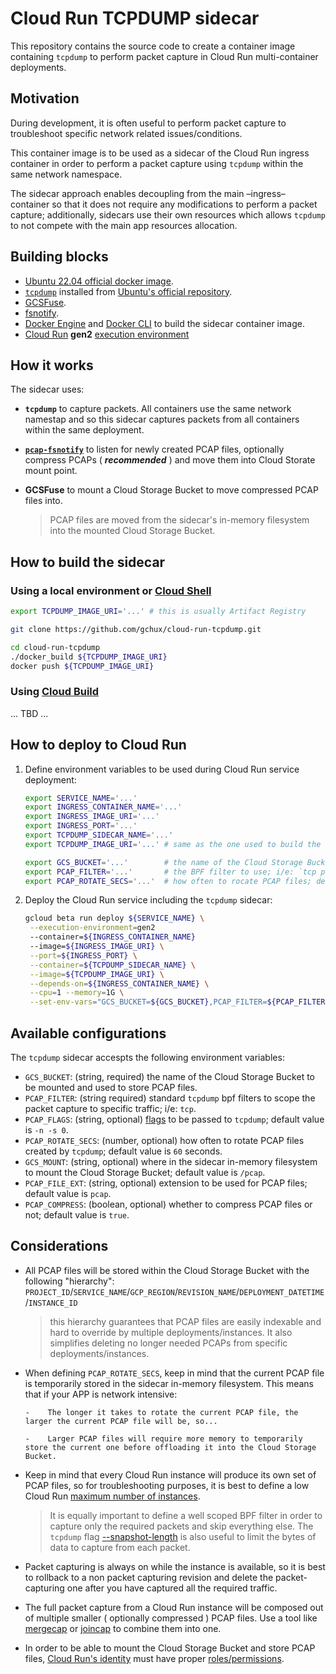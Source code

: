 # Cloud Run TCPDUMP sidecar

This repository contains the source code to create a container image containing `tcpdump` to perform packet capture in Cloud Run multi-container deployments.

## Motivation

During development, it is often useful to perform packet capture to troubleshoot specific network related issues/conditions.

This container image is to be used as a sidecar of the Cloud Run ingress container in order to perform a packet capture using `tcpdump` within the same network namespace.

The sidecar approach enables decoupling from the main –ingress– container so that it does not require any modifications to perform a packet capture; additionally, sidecars use their own resources which allows `tcpdump` to not compete with the main app resources allocation.

## Building blocks

- [Ubuntu 22.04 official docker image](https://hub.docker.com/_/ubuntu).
- [`tcpdump`](https://www.tcpdump.org/) installed from [Ubuntu's official repository](https://packages.ubuntu.com/search?keywords=tcpdump).
- [GCSFuse](https://github.com/GoogleCloudPlatform/gcsfuse).
- [fsnotify](https://github.com/fsnotify/fsnotify).
- [Docker Engine](https://docs.docker.com/engine/) and [Docker CLI](https://docs.docker.com/engine/reference/commandline/cli/) to build the sidecar container image.
- [Cloud Run](https://cloud.google.com/run/docs/deploying#multicontainer-yaml) **gen2** [execution environment](https://cloud.google.com/run/docs/about-execution-environments)

## How it works

The sidecar uses:

-    **`tcpdump`** to capture packets. All containers use the same network namestap and so this sidecar captures packets from all containers within the same deployment.

-    [**`pcap-fsnotify`**](pcap-fsnotify/main.go) to listen for newly created PCAP files, optionally compress PCAPs ( _**recommended**_ ) and move them into Cloud Storate mount point.

-    **GCSFuse** to mount a Cloud Storage Bucket to move compressed PCAP files into.

     > PCAP files are moved from the sidecar's in-memory filesystem into the mounted Cloud Storage Bucket.

## How to build the sidecar

### Using a local environment or [Cloud Shell](https://cloud.google.com/shell/docs/launching-cloud-shell)

```sh
export TCPDUMP_IMAGE_URI='...' # this is usually Artifact Registry

git clone https://github.com/gchux/cloud-run-tcpdump.git

cd cloud-run-tcpdump
./docker_build ${TCPDUMP_IMAGE_URI}
docker push ${TCPDUMP_IMAGE_URI}
```

### Using [Cloud Build](https://cloud.google.com/build/docs/build-config-file-schema)

... TBD ...

## How to deploy to Cloud Run

1. Define environment variables to be used during Cloud Run service deployment:

    ```sh
    export SERVICE_NAME='...'
    export INGRESS_CONTAINER_NAME='...'
    export INGRESS_IMAGE_URI='...'
    export INGRESS_PORT='...'
    export TCPDUMP_SIDECAR_NAME='...'
    export TCPDUMP_IMAGE_URI='...' # same as the one used to build the sidecar container image

    export GCS_BUCKET='...'        # the name of the Cloud Storage Bucket to mount
    export PCAP_FILTER='...'       # the BPF filter to use; i/e: `tcp port 443`
    export PCAP_ROTATE_SECS='...'  # how often to rocate PCAP files; default is `60` seconds 
    ```

2. Deploy the Cloud Run service including the `tcpdump` sidecar:

    ```sh
    gcloud beta run deploy ${SERVICE_NAME} \
     --execution-environment=gen2
     --container=${INGRESS_CONTAINER_NAME}
     --image=${INGRESS_IMAGE_URI} \
     --port=${INGRESS_PORT} \
     --container=${TCPDUMP_SIDECAR_NAME} \
     --image=${TCPDUMP_IMAGE_URI} \
     --depends-on=${INGRESS_CONTAINER_NAME} \
     --cpu=1 --memory=1G \
     --set-env-vars="GCS_BUCKET=${GCS_BUCKET},PCAP_FILTER=${PCAP_FILTER},PCAP_ROTATE_SECS=${PCAP_ROTATE_SECS}"
    ```

## Available configurations

The `tcpdump` sidecar accespts the following environment variables:

-    `GCS_BUCKET`: (string, required) the name of the Cloud Storage Bucket to be mounted and used to store PCAP files.
-    `PCAP_FILTER`: (string required) standard `tcpdump` bpf filters to scope the packet capture to specific traffic; i/e: `tcp`.
-    `PCAP_FLAGS`: (string, optional) [flags](https://www.tcpdump.org/manpages/tcpdump.1.html) to be passed to `tcpdump`; default value is `-n -s 0`.
-    `PCAP_ROTATE_SECS`: (number, optional) how often to rotate PCAP files created by `tcpdump`; default value is `60` seconds.
-    `GCS_MOUNT`: (string, optional) where in the sidecar in-memory filesystem to mount the Cloud Storage Bucket; default value is `/pcap`.
-    `PCAP_FILE_EXT`: (string, optional) extension to be used for PCAP files; default value is `pcap`.
-    `PCAP_COMPRESS`: (boolean, optional) whether to compress PCAP files or not; default value is `true`.

## Considerations

-    All PCAP files will be stored within the Cloud Storage Bucket with the following "hierarchy": `PROJECT_ID`/`SERVICE_NAME`/`GCP_REGION`/`REVISION_NAME`/`DEPLOYMENT_DATETIME`/`INSTANCE_ID`

     > this hierarchy guarantees that PCAP files are easily indexable and hard to override by multiple deployments/instances. It also simplifies deleting no longer needed PCAPs from specific deployments/instances.

-    When defining `PCAP_ROTATE_SECS`, keep in mind that the current PCAP file is temporarily stored in the sidecar in-memory filesystem. This means that if your APP is network intensive:
  
         -    The longer it takes to rotate the current PCAP file, the larger the current PCAP file will be, so...
         
         -    Larger PCAP files will require more memory to temporarily store the current one before offloading it into the Cloud Storage Bucket.

-    Keep in mind that every Cloud Run instance will produce its own set of PCAP files, so for troubleshooting purposes, it is best to define a low Cloud Run [maximum number of instances](https://cloud.google.com/run/docs/configuring/max-instances).

     > It is equally important to define a well scoped BPF filter in order to capture only the required packets and skip everything else. The `tcpdump` flag [--snapshot-length](https://www.tcpdump.org/manpages/tcpdump.1.html) is also useful to limit the bytes of data to capture from each packet.

-    Packet capturing is always on while the instance is available, so it is best to rollback to a non packet capturing revision and delete the packet-capturing one after you have captured all the required traffic.

-    The full packet capture from a Cloud Run instance will be composed out of multiple smaller ( optionally compressed ) PCAP files. Use a tool like [mergecap](https://www.wireshark.org/docs/man-pages/mergecap.html) or [joincap](https://github.com/assafmo/joincap) to combine them into one.

-    In order to be able to mount the Cloud Storage Bucket and store PCAP files, [Cloud Run's identity](https://cloud.google.com/run/docs/securing/service-identity) must have proper [roles/permissions](https://cloud.google.com/storage/docs/access-control/iam-permissions).

